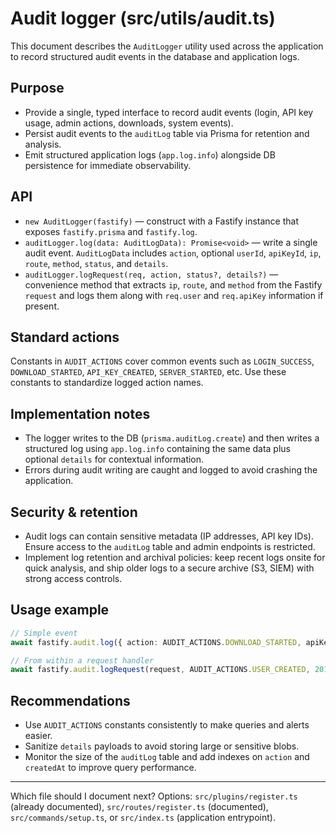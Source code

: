 # Audit logger (src/utils/audit.ts)

This document describes the `AuditLogger` utility used across the application to record structured audit events in the database and application logs.

## Purpose

- Provide a single, typed interface to record audit events (login, API key usage, admin actions, downloads, system events).
- Persist audit events to the `auditLog` table via Prisma for retention and analysis.
- Emit structured application logs (`app.log.info`) alongside DB persistence for immediate observability.

## API

- `new AuditLogger(fastify)` — construct with a Fastify instance that exposes `fastify.prisma` and `fastify.log`.
- `auditLogger.log(data: AuditLogData): Promise<void>` — write a single audit event. `AuditLogData` includes `action`, optional `userId`, `apiKeyId`, `ip`, `route`, `method`, `status`, and `details`.
- `auditLogger.logRequest(req, action, status?, details?)` — convenience method that extracts `ip`, `route`, and `method` from the Fastify `request` and logs them along with `req.user` and `req.apiKey` information if present.

## Standard actions

Constants in `AUDIT_ACTIONS` cover common events such as `LOGIN_SUCCESS`, `DOWNLOAD_STARTED`, `API_KEY_CREATED`, `SERVER_STARTED`, etc. Use these constants to standardize logged action names.

## Implementation notes

- The logger writes to the DB (`prisma.auditLog.create`) and then writes a structured log using `app.log.info` containing the same data plus optional `details` for contextual information.
- Errors during audit writing are caught and logged to avoid crashing the application.

## Security & retention

- Audit logs can contain sensitive metadata (IP addresses, API key IDs). Ensure access to the `auditLog` table and admin endpoints is restricted.
- Implement log retention and archival policies: keep recent logs onsite for quick analysis, and ship older logs to a secure archive (S3, SIEM) with strong access controls.

## Usage example

```ts
// Simple event
await fastify.audit.log({ action: AUDIT_ACTIONS.DOWNLOAD_STARTED, apiKeyId: 'key_123', details: { jobId: 'job_abc' } });

// From within a request handler
await fastify.audit.logRequest(request, AUDIT_ACTIONS.USER_CREATED, 201, { userId: created.id });
```

## Recommendations

- Use `AUDIT_ACTIONS` constants consistently to make queries and alerts easier.
- Sanitize `details` payloads to avoid storing large or sensitive blobs.
- Monitor the size of the `auditLog` table and add indexes on `action` and `createdAt` to improve query performance.

---

Which file should I document next? Options: `src/plugins/register.ts` (already documented), `src/routes/register.ts` (documented), `src/commands/setup.ts`, or `src/index.ts` (application entrypoint).
